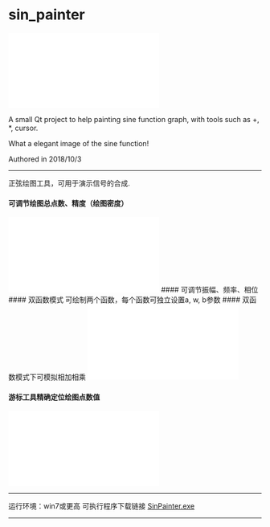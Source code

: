 # sin_painter
<iframe src="//player.bilibili.com/player.html?aid=84543138&bvid=BV1b7411e7JA&cid=144598627&page=2" scrolling="no" border="0" frameborder="no" framespacing="0" allowfullscreen="true"> </iframe>

A small Qt project to help painting sine function graph, with tools such as +, *, cursor.

What a elegant image of the sine function!

Authored in 2018/10/3

***

正弦绘图工具，可用于演示信号的合成.

#### 可调节绘图总点数、精度（绘图密度）
<iframe src="//player.bilibili.com/player.html?aid=84543138&bvid=BV1b7411e7JA&cid=144598826&page=1" scrolling="no" border="0" frameborder="no" framespacing="0" allowfullscreen="true"> </iframe>
#### 可调节振幅、频率、相位
#### 双函数模式
可绘制两个函数，每个函数可独立设置a, w, b参数
#### 双函数模式下可模拟相加相乘
<iframe src="//player.bilibili.com/player.html?aid=84543138&bvid=BV1b7411e7JA&cid=144598627&page=2" scrolling="no" border="0" frameborder="no" framespacing="0" allowfullscreen="true"> </iframe>

#### 游标工具精确定位绘图点数值
<iframe src="//player.bilibili.com/player.html?aid=84543138&bvid=BV1b7411e7JA&cid=144598638&page=3" scrolling="no" border="0" frameborder="no" framespacing="0" allowfullscreen="true"> </iframe>

***
运行环境：win7或更高
可执行程序下载链接 [SinPainter.exe](https://github.com/lichengchen/sin_painter/releases/download/1.0/SinPainter.exe)

***
